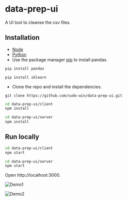 # data-prep-ui
A UI tool to cleanse the csv files.


## Installation

-  [Node](https://nodejs.org/en/)
-  [Python](https://www.python.org/downloads/)
-  Use the package manager [pip](https://pip.pypa.io/en/stable/) to install pandas.
```bash
pip install pandas
```
```bash
pip install sklearn
```
- Clone the repo and install the dependencies.
```
git clone https://github.com/sudo-win/data-prep-ui.git
```
  ```sh
  cd data-prep-ui/client
  npm install
  ```
  ```sh
  cd data-prep-ui/server
  npm install
  ```

## Run locally
  ```sh
  cd data-prep-ui/client
  npm start
  ```
  ```sh
  cd data-prep-ui/server
  npm start
  ```
  
Open http://localhost:3000.

![Demo1](assets/demo1.gif)

![Demo2](assets/demo2.gif)

